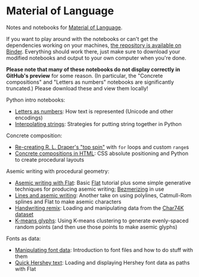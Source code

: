 # Material of Language

Notes and notebooks for [Material of Language](http://mol.decontextualize.com/).

If you want to play around with the notebooks or can't get the dependencies
working on your machines, [the repository is available on
Binder](https://mybinder.org/v2/gh/aparrish/material-of-language/master).
Everything should work there, just make sure to download your modified
notebooks and output to your own computer when you're done.

**Please note that many of these notebooks do not display correctly in GitHub's
preview** for some reason. (In particular, the "Concrete compositions" and
"Letters as numbers" notebooks are significantly truncated.) Please download
these and view them locally!

Python intro notebooks:

* [Letters as numbers](letters-as-numbers.ipynb): How text is represented
  (Unicode and other encodings)
* [Interpolating strings](interpolating-strings.ipynb): Strategies for putting
  string together in Python

Concrete composition:

* [Re-creating R. L. Draper's "top spin"](top-spin.ipynb) with `for` loops and
  custom `range`s
* [Concrete compositions in HTML](concrete-compositions-html.ipynb): CSS
  absolute positioning and Python to create procedural layouts

Asemic writing with procedural geometry:

* [Asemic writing with Flat](flat-asemic-writing.ipynb): Basic
  [Flat](https://xxyxyz.org/flat) tutorial plus some simple generative
  techniques for producing asemic writing;
  [Bezmerizing](https://github.com/aparrish/bezmerizing/) in use
* [Lines and asemic writing](lines-and-asemic.ipynb): Another take on using
  polylines, Catmull-Rom splines and Flat to make asemic characters
* [Handwriting remix](handwriting-remix.ipynb): Loading and manipulating data
  from the [Char74K dataset](http://www.ee.surrey.ac.uk/CVSSP/demos/chars74k/)
* [K-means glyphs](kmeans-glyphs.ipynb): Using K-means clustering to generate
  evenly-spaced random points (and then use those points to make asemic glyphs)

Fonts as data:

* [Manipulating font data](manipulating-font-data.ipynb): Introduction to font
  files and how to do stuff with them
* [Quick Hershey text](quick-hershey-text.ipynb): Loading and displaying
  Hershey font data as paths with Flat

